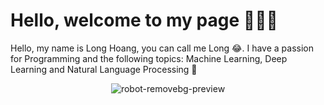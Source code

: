 # Hello, welcome to my page 👋😊👋

Hello, my name is Long Hoang, you can call me Long 😂. I have a passion for Programming and the following topics: Machine Learning, Deep Learning and Natural Language Processing 🤖
<p align="center">
  <img src="https://user-images.githubusercontent.com/121651344/222488536-568d2f1d-f89c-4c27-a94e-2919e5eba761.png" alt="robot-removebg-preview">
</p>
